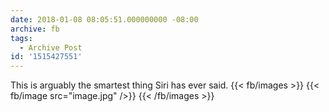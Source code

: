 ```yaml
---
date: 2018-01-08 08:05:51.000000000 -08:00
archive: fb
tags: 
  - Archive Post
id: '1515427551'
---
```


This is arguably the smartest thing Siri has ever said.
{{< fb/images >}}
{{< fb/image src="image.jpg" />}}
{{< /fb/images >}}

